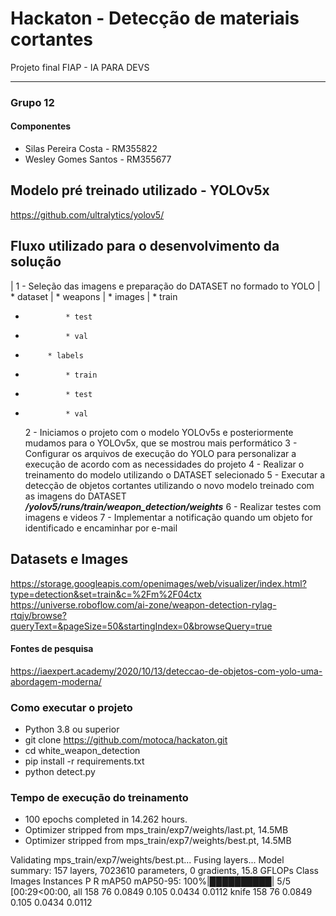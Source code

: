 # Hackaton - Detecção de materiais cortantes
Projeto final FIAP - IA PARA DEVS


****
### Grupo 12
#### Componentes
* Silas Pereira Costa - RM355822
* Wesley Gomes Santos - RM355677


## Modelo pré treinado utilizado - YOLOv5x
https://github.com/ultralytics/yolov5/

## Fluxo utilizado para o desenvolvimento da solução
|  1 - Seleção das imagens e preparação do DATASET no formado to YOLO
|    * dataset
|       * weapons
|          * images
|              * train
-              * test
-              * val
-          * labels
-              * train
-              * test
-              * val
  
  2 - Iniciamos o projeto com o modelo YOLOv5s e posteriormente mudamos para o YOLOv5x, que se mostrou mais performático
  3 - Configurar os arquivos de execução do YOLO para personalizar a execução de acordo com as necessidades do projeto
  4 - Realizar o treinamento do modelo utilizando o DATASET selecionado
  5 - Executar a detecção de objetos cortantes utilizando o novo modelo treinado com as imagens do DATASET
      ***/yolov5/runs/train/weapon_detection/weights***
  6 - Realizar testes com imagens e videos
  7 - Implementar a notificação quando um objeto for identificado e encaminhar por e-mail

## Datasets e Images
https://storage.googleapis.com/openimages/web/visualizer/index.html?type=detection&set=train&c=%2Fm%2F04ctx
https://universe.roboflow.com/ai-zone/weapon-detection-rylag-rtqjy/browse?queryText=&pageSize=50&startingIndex=0&browseQuery=true


#### Fontes de pesquisa
https://iaexpert.academy/2020/10/13/deteccao-de-objetos-com-yolo-uma-abordagem-moderna/


### Como executar o projeto
- Python 3.8 ou superior
- git clone https://github.com/motoca/hackaton.git
- cd white_weapon_detection
- pip install -r requirements.txt
- python detect.py

### Tempo de execução do treinamento
- 100 epochs completed in 14.262 hours.
- Optimizer stripped from mps_train/exp7/weights/last.pt, 14.5MB
- Optimizer stripped from mps_train/exp7/weights/best.pt, 14.5MB

Validating mps_train/exp7/weights/best.pt...
Fusing layers... 
Model summary: 157 layers, 7023610 parameters, 0 gradients, 15.8 GFLOPs
                 Class     Images  Instances          P          R      mAP50   mAP50-95: 100%|██████████| 5/5 [00:29<00:00, 
                   all        158         76     0.0849      0.105     0.0434     0.0112
                 knife        158         76     0.0849      0.105     0.0434     0.0112
